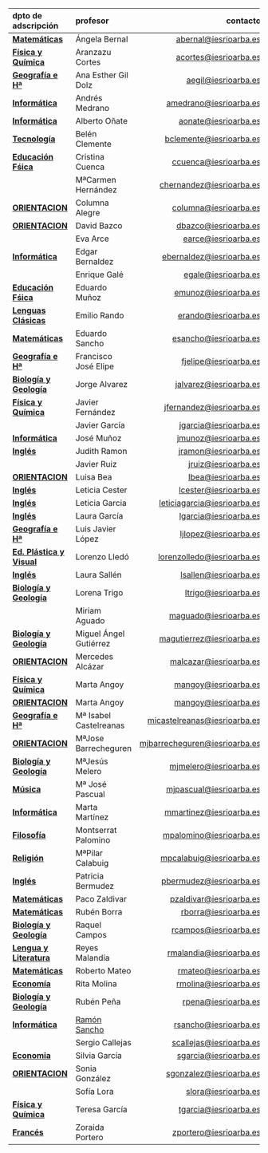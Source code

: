<!-- TITLE: Profesores-->
<!-- SUBTITLE: (constituyen su Claustro docente) -->

|dpto de adscripción                  |profesor							 |contacto                 |
|:------------------------------------|:---------------------|------------------------:|
|**[Matemáticas](/departamento/matematicas)**                       |	Ángela Bernal	|abernal@iesrioarba.es	|
|**[Física y Química](/departamento/fisica-quimica)**       |Aranzazu Cortes       |acortes@iesrioarba.es|
|**[Geografía e Hª](/departamento/geografia-e-historia)**                       |	Ana Esther Gil Dolz	|aegil@iesrioarba.es|	
|**[Informática](/departamento/informatica)**                       |	Andrés Medrano	|amedrano@iesrioarba.es	|
|**[Informática](/departamento/informatica)**                       |	Alberto Oñate	|aonate@iesrioarba.es	|
|**[Tecnología](/departamento/tecnologia)**                 |Belén Clemente	       |bclemente@iesrioarba.es|
|**[Educación Fśica](/departamento/educacion-fisica)**                       |	Cristina Cuenca	|ccuenca@iesrioarba.es	|
|**[](/departamento/)**                       |	MªCarmen Hernández	|chernandez@iesrioarba.es	|
|**[ORIENTACION](/orientacion)**                       |	Columna Alegre|	columna@iesrioarba.es	
|**[ORIENTACION](/orientacion)**                       |	David Bazco	|dbazco@iesrioarba.es	
|**[](/departamento/)**                       |	Eva Arce	|earce@iesrioarba.es	|
|**[Informática](/departamento/informatica)**                      |	Edgar Bernaldez	|ebernaldez@iesrioarba.es	|
|**[](/departamento/)**                       |	Enrique Galé|	egale@iesrioarba.es	|
|**[Educación Fśica](/departamento/educacion-fisica)**     |Eduardo Muñoz         |emunoz@iesrioarba.es|
|**[Lenguas Clásicas](/departamento/clasicas)**             |Emilio Rando	         |erando@iesrioarba.es|
|**[Matemáticas](/departamento/matematicas)**               |Eduardo Sancho	       |esancho@iesrioarba.es|
|**[Geografía e Hª](/departamento/geografia-e-historia)**                       |	Francisco José Elipe|	fjelipe@iesrioarba.es	|
|**[Biología y Geología](/departamento/biologia-geologia)**                       |	Jorge Alvarez	|jalvarez@iesrioarba.es	|
|**[Física y Química](/departamento/fisica-quimica)**                       |	Javier Fernández	|jfernandez@iesrioarba.es	|
|**[](/departamento/)**                       |	Javier García	|jgarcia@iesrioarba.es	|
|**[Informática](/departamento/informatica)**                       |	José Muñoz|	jmunoz@iesrioarba.es	|
|**[Inglés](/departamento/ingles)**                       |	Judith Ramon|	jramon@iesrioarba.es|	
|**[](/departamento/)**                       |	Javier Ruiz	|jruiz@iesrioarba.es|	
|**[ORIENTACION](/orientacion)**                       |	Luisa Bea	|lbea@iesrioarba.es	|
|**[Inglés](/departamento/ingles)**                       |	Leticia Cester	|lcester@iesrioarba.es	|
|**[Inglés](/departamento/ingles)**                         |Leticia Garcia	       |leticiagarcia@iesrioarba.es|
|**[Inglés](/departamento/ingles)**                       |	Laura García	|lgarcia@iesrioarba.es	|
|**[Geografía e Hª](/departamento/geografia-e-historia)**                       |	Luis Javier López	|ljlopez@iesrioarba.es	|
|**[Ed. Plástica y Visual](/departamento/plastica)**        |Lorenzo Lledó	       |lorenzolledo@iesrioarba.es|
|**[Inglés](/departamento/ingles)**                       |	Laura Sallén	|lsallen@iesrioarba.es	|
|**[Biología y Geología](/departamento/biologia-geologia)**                       |	Lorena Trigo	|ltrigo@iesrioarba.es	|
|**[](/departamento/)**                       |	Miriam Aguado	|maguado@iesrioarba.es	|
|**[Biología y Geología](/departamento/biologia-geologia)**                       |	Miguel Ángel Gutiérrez	|magutierrez@iesrioarba.es	|
|**[ORIENTACION](/orientacion)**                       |	Mercedes Alcázar	|malcazar@iesrioarba.es	|
|**[Física y Química](/departamento/fisica-quimica)**                       |	Marta Angoy	|mangoy@iesrioarba.es	|
|**[ORIENTACION](/orientacion)**                       |	Marta Angoy	|mangoy@iesrioarba.es	|
|**[Geografía e Hª](/departamento/geografia-e-historia)**   |Mª Isabel Castelreanas|micastelreanas@iesrioarba.es|
|**[ORIENTACION](/orientacion)**                       |	MªJose Barrecheguren	|mjbarrecheguren@iesrioarba.es	|
|**[Biología y Geología](/departamento/biologia-geologia)**                       |	MªJesús Melero	|mjmelero@iesrioarba.es	|
|**[Música](/departamento/musica)**                         |Mª José Pascual       |mjpascual@iesrioarba.es|
|**[Informática](/departamento/informatica)**                       |	Marta Martínez	|mmartinez@iesrioarba.es	|
|**[Filosofía](/departamento/filosofia)**                   |Montserrat Palomino	 |mpalomino@iesrioarba.es|
|**[Religión](/departamento/religion)**                       |	MªPilar Calabuig	|mpcalabuig@iesrioarba.es	|
|**[Inglés](/departamento/ingles)**                       |	Patricia Bermudez	|pbermudez@iesrioarba.es	|
|**[Matemáticas](/departamento/matematicas)** |		Paco Zaldivar	|pzaldivar@iesrioarba.es	|
|**[Matemáticas](/departamento/matematicas)**                       |	Rubén Borra	|rborra@iesrioarba.es	|
|**[Biología y Geología](/departamento/biologia-geologia)** |		Raquel Campos	|rcampos@iesrioarba.es	|
|**[Lengua y Literatura](/departamento/lengua-literatura)** |Reyes Malandía	       |rmalandia@iesrioarba.es|
|**[Matemáticas](/departamento/matematicas)** |		Roberto Mateo	|rmateo@iesrioarba.es	|
|**[Economía](/departamento/economia)**                     |Rita Molina	         |rmolina@iesrioarba.es|
|**[Biología y Geología](/departamento/biologia-geologia)** |Rubén Peña	           |rpena@iesrioarba.es  |
|**[Informática](/departamento/informatica)**               |[Ramón Sancho](/departamento/informatica/rsancho)	         |rsancho@iesrioarba.es|
|**[](/departamento/)** |		Sergio Callejas	|scallejas@iesrioarba.es	|
|**[Economia](/departamento/economia)**                       |	Silvia García	|sgarcia@iesrioarba.es	|
|**[ORIENTACION](/orientacion)**                       |	Sonia González|	sgonzalez@iesrioarba.es	|
|**[](/departamento/)**                       |	Sofía Lora	|slora@iesrioarba.es	|
|**[Física y Química](/departamento/fisica-quimica)**                       |	Teresa García|	tgarcia@iesrioarba.es	|
|**[Francés](/departamento/frances)**                       |Zoraida Portero	     |zportero@iesrioarba.es|